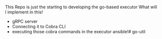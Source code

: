 This Repo is just the starting to developing the go-based executor
What will I implement in this!
 - gRPC server
 - Connecting it to Cobra CLI
 - executing those cobra commands in the executor ansible!# go-util
